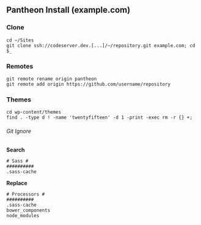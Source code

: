 ## Pantheon Install (example.com)

### Clone
```shell
cd ~/Sites
git clone ssh://codeserver.dev.[...]/~/repository.git example.com; cd $_
```

### Remotes
```shell
git remote rename origin pantheon
git remote add origin https://github.com/username/repository
```

### Themes
```shell
cd wp-content/themes
find . -type d ! -name 'twentyfifteen' -d 1 -print -exec rm -r {} +;
```

###### Git Ignore
__Search__
```shell
# Sass #
##########
.sass-cache
```
__Replace__
```shell
# Processors #
##########
.sass-cache
bower_components
node_modules
```
